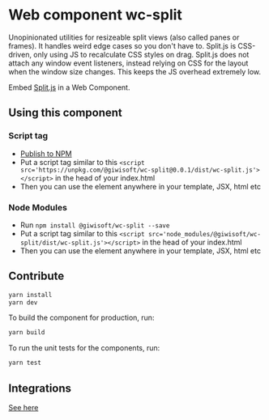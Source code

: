 # Web component wc-split 

Unopinionated utilities for resizeable split views (also called panes or frames). It handles weird edge cases so you don't have to. Split.js is CSS-driven, only using JS to recalculate CSS styles on drag. Split.js does not attach any window event listeners, instead relying on CSS for the layout when the window size changes. This keeps the JS overhead extremely low.

Embed [Split.js](https://split.js.org/) in a Web Component.


## Using this component

### Script tag

- [Publish to NPM](https://docs.npmjs.com/getting-started/publishing-npm-packages)
- Put a script tag similar to this `<script src='https://unpkg.com/@giwisoft/wc-split@0.0.1/dist/wc-split.js'></script>` in the head of your index.html
- Then you can use the element anywhere in your template, JSX, html etc

### Node Modules
- Run `npm install @giwisoft/wc-split --save`
- Put a script tag similar to this `<script src='node_modules/@giwisoft/wc-split/dist/wc-split.js'></script>` in the head of your index.html
- Then you can use the element anywhere in your template, JSX, html etc


## Contribute

```bash
yarn install
yarn dev
```

To build the component for production, run:

```bash
yarn build
```

To run the unit tests for the components, run:

```bash
yarn test
```

## Integrations

[See here](https://stenciljs.com/docs/framework-integration)

